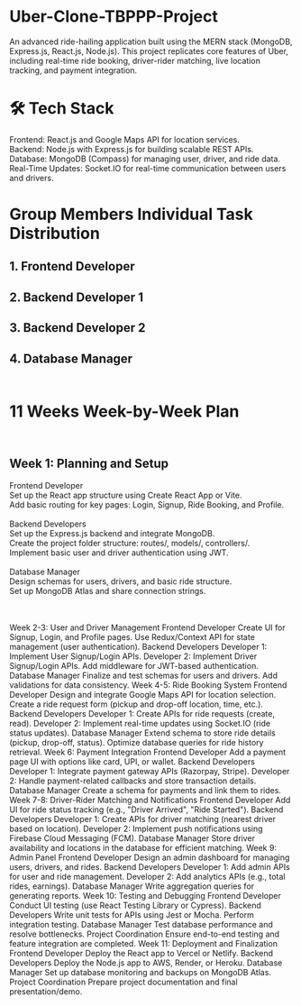 # Uber-Clone-TBPPP-Project
An advanced ride-hailing application built using the MERN stack (MongoDB, Express.js, React.js, Node.js). This project replicates core features of Uber, including real-time ride booking, driver-rider matching, live location tracking, and payment integration.

# 🛠️ Tech Stack
Frontend: React.js and Google Maps API for location services. <br/>
Backend: Node.js with Express.js for building scalable REST APIs. <br/>
Database: MongoDB (Compass) for managing user, driver, and ride data. <br/>
Real-Time Updates: Socket.IO for real-time communication between users and drivers. <br/>

# Group Members Individual Task Distribution <br/>
## 1. Frontend Developer <br/>
## 2. Backend Developer 1 <br/>
## 3. Backend Developer 2 <br/>
## 4. Database Manager <br/><br/>

# 11 Weeks Week-by-Week Plan <br/><br/>

## Week 1: Planning and Setup <br/>
Frontend Developer<br/>
Set up the React app structure using Create React App or Vite.<br/>
Add basic routing for key pages: Login, Signup, Ride Booking, and Profile.<br/><br/>
Backend Developers<br/>
Set up the Express.js backend and integrate MongoDB. <br/>
Create the project folder structure: routes/, models/, controllers/. <br/>
Implement basic user and driver authentication using JWT. <br/><br/>
Database Manager <br/>
Design schemas for users, drivers, and basic ride structure. <br/>
Set up MongoDB Atlas and share connection strings. <br/><br/><br/>

Week 2-3: User and Driver Management
Frontend Developer
Create UI for Signup, Login, and Profile pages.
Use Redux/Context API for state management (user authentication).
Backend Developers
Developer 1: Implement User Signup/Login APIs.
Developer 2: Implement Driver Signup/Login APIs.
Add middleware for JWT-based authentication.
Database Manager
Finalize and test schemas for users and drivers.
Add validations for data consistency.
Week 4-5: Ride Booking System
Frontend Developer
Design and integrate Google Maps API for location selection.
Create a ride request form (pickup and drop-off location, time, etc.).
Backend Developers
Developer 1: Create APIs for ride requests (create, read).
Developer 2: Implement real-time updates using Socket.IO (ride status updates).
Database Manager
Extend schema to store ride details (pickup, drop-off, status).
Optimize database queries for ride history retrieval.
Week 6: Payment Integration
Frontend Developer
Add a payment page UI with options like card, UPI, or wallet.
Backend Developers
Developer 1: Integrate payment gateway APIs (Razorpay, Stripe).
Developer 2: Handle payment-related callbacks and store transaction details.
Database Manager
Create a schema for payments and link them to rides.
Week 7-8: Driver-Rider Matching and Notifications
Frontend Developer
Add UI for ride status tracking (e.g., "Driver Arrived", "Ride Started").
Backend Developers
Developer 1: Create APIs for driver matching (nearest driver based on location).
Developer 2: Implement push notifications using Firebase Cloud Messaging (FCM).
Database Manager
Store driver availability and locations in the database for efficient matching.
Week 9: Admin Panel
Frontend Developer
Design an admin dashboard for managing users, drivers, and rides.
Backend Developers
Developer 1: Add admin APIs for user and ride management.
Developer 2: Add analytics APIs (e.g., total rides, earnings).
Database Manager
Write aggregation queries for generating reports.
Week 10: Testing and Debugging
Frontend Developer
Conduct UI testing (use React Testing Library or Cypress).
Backend Developers
Write unit tests for APIs using Jest or Mocha.
Perform integration testing.
Database Manager
Test database performance and resolve bottlenecks.
Project Coordination
Ensure end-to-end testing and feature integration are completed.
Week 11: Deployment and Finalization
Frontend Developer
Deploy the React app to Vercel or Netlify.
Backend Developers
Deploy the Node.js app to AWS, Render, or Heroku.
Database Manager
Set up database monitoring and backups on MongoDB Atlas.
Project Coordination
Prepare project documentation and final presentation/demo.
